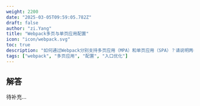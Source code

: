 ```yaml
---
weight: 2200
date: "2025-03-05T09:59:05.782Z"
draft: false
author: "zi.Yang"
title: "Webpack多页与单页应用配置"
icon: "icon/webpack.svg"
toc: true
description: "如何通过Webpack分别支持多页应用（MPA）和单页应用（SPA）？请说明两者的配置差异，例如入口文件、HTML模板生成策略及输出文件结构的区别。"
tags: ["webpack", "多页应用", "配置", "入口优化"]
---
```


## 解答

待补充...
